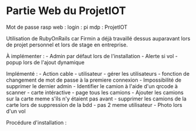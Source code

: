 # Partie Web du ProjetIOT
Mot de passe rasp web :
login :     pi
mdp :       ProjetIOT

Utilisation de RubyOnRails car Firmin a déjà travaillé dessus auparavant lors de projet personnel et lors de stage en entreprise.

À implémenter :
    - Admin par défaut lors de l'installation
    - Alerte si vol
    - popup lors de l'ajout dynamique

Implémenté :
    - Action cable
    - utilisateur
    - gérer les utilisateurs
    - fonction de changement de mot de passe à la premiere connexion
    - Impossibilité de supprimer le dernier admin
    - Identifier le camion à l'aide d'un qrcode à scanner
    - carte intéractive
    - page tous les camions
    - Ajouter les camions sur la carte meme s'ils n'y étaient pas avant
    - supprimer les camions de la carte lors de suppression de la bdd
    - pas 2 meme utilisateur
    - Photo lors d'un vol

Procédure d'installation :
